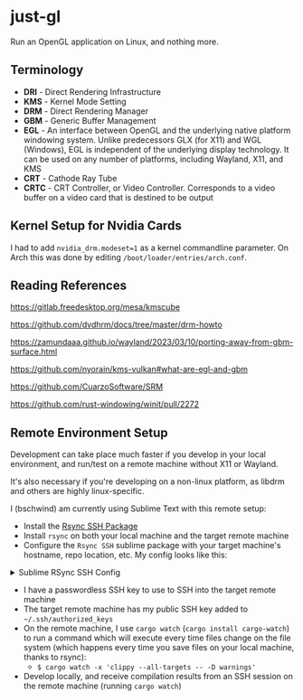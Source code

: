 # just-gl

Run an OpenGL application on Linux, and nothing more.

## Terminology

* **DRI** - Direct Rendering Infrastructure
* **KMS** - Kernel Mode Setting
* **DRM** - Direct Rendering Manager
* **GBM** - Generic Buffer Management
* **EGL** - An interface between OpenGL and the underlying native platform windowing system. Unlike predecessors GLX (for X11) and WGL (Windows), EGL is independent of the underlying display technology. It can be used on any number of platforms, including Wayland, X11, and KMS
* **CRT** - Cathode Ray Tube
* **CRTC** - CRT Controller, or Video Controller. Corresponds to a video buffer on a video card that is destined to be output

## Kernel Setup for Nvidia Cards

I had to add `nvidia_drm.modeset=1` as a kernel commandline parameter. On Arch this was done by editing `/boot/loader/entries/arch.conf`.

## Reading References

https://gitlab.freedesktop.org/mesa/kmscube

https://github.com/dvdhrm/docs/tree/master/drm-howto

https://zamundaaa.github.io/wayland/2023/03/10/porting-away-from-gbm-surface.html

https://github.com/nyorain/kms-vulkan#what-are-egl-and-gbm

https://github.com/CuarzoSoftware/SRM

https://github.com/rust-windowing/winit/pull/2272

## Remote Environment Setup

Development can take place much faster if you develop in your local environment, and run/test on a remote machine without X11 or Wayland.

It's also necessary if you're developing on a non-linux platform, as libdrm and others are highly linux-specific.

I (bschwind) am currently using Sublime Text with this remote setup:

* Install the [Rsync SSH Package](https://packagecontrol.io/packages/Rsync%20SSH)
* Install `rsync` on both your local machine and the target remote machine
* Configure the `Rsync SSH` sublime package with your target machine's hostname, repo location, etc. My config looks like this:

<details><summary>Sublime RSync SSH Config</summary>
<p>

```
{
	"folders":
	[
		{
			"path": "/Users/brian/projects/tonari/just-gl",
		}
	],
	"settings":
	{
		"rsync_ssh":
		{
			"excludes":
			[
				".git*",
				"_build",
				"blib",
				"Build"
			],
			"options":
			[
				"--delete"
			],
			"remotes":
			{
				"/Users/brian/projects/tonari/just-gl":
				[
					{
						"command": "rsync",
						"enabled": 1,
						"excludes":
						[
						],
						"options":
						[
						],
						"remote_host": "tonarchi-test-machine.tonari.wg",
						"remote_path": "/home/tonari/projects/just-gl",
						"remote_port": 22,
						"remote_post_command": "",
						"remote_pre_command": "",
						"remote_user": "tonari"
					}
				]
			},
			"sync_on_save": true
		}
	},
}

```
</p>
</details>

* I have a passwordless SSH key to use to SSH into the target remote machine
* The target remote machine has my public SSH key added to `~/.ssh/authorized_keys`
* On the remote machine, I use `cargo watch` (`cargo install cargo-watch`) to run a command which will execute every time files change on the file system (which happens every time you save files on your local machine, thanks to rsync):
  * `$ cargo watch -x 'clippy --all-targets -- -D warnings'`
* Develop locally, and receive compilation results from an SSH session on the remote machine (running `cargo watch`)
